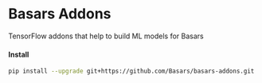# Basars Addons

TensorFlow addons that help to build ML models for Basars


#### Install
```bash
pip install --upgrade git+https://github.com/Basars/basars-addons.git
```

